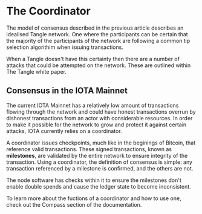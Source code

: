 # The Coordinator

The model of consensus described in the previous article describes an idealised Tangle network. One where the participants can be certain that the majority of the participants of the network are following a common tip selection algorithim when issuing transactions.

When a Tangle doesn't have this certainty then there are a number of attacks that could be attempted on the network. These are outlined within The Tangle white paper.

## Consensus in the IOTA Mainnet

The current IOTA Mainnet has a relatively low amount of transactions flowing through the network and could have honest transactions overrun by dishonest transactions from an actor with considerable resources. In order to make it possible for the network to grow and protect it against certain attacks, IOTA currently relies on a coordinator. 

A coordinator issues checkpoints, much like in the beginings of Bitcoin, that reference valid transactions. These signed transactions, known as **milestones**, are validated by the entire network to ensure integrity of the transaction. Using a coordinator, the definition of consensus is simple: any transaction referenced by a milestone is confirmed, and the others are not.

The node software has checks within it to ensure the milestones don't enable double spends and cause the ledger state to become inconsistent.

To learn more about the fuctions of a coordinator and how to use one, check out the Compass section of the documentation.